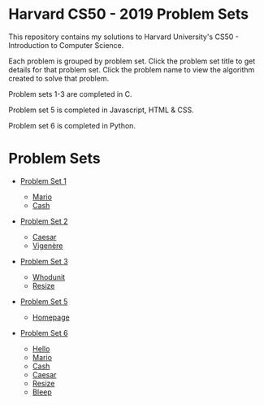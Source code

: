 # Harvard CS50 - 2019 Problem Sets
This repository contains my solutions to Harvard University's CS50 - Introduction to Computer Science.

Each problem is grouped by problem set. Click the problem set title to get details for that problem set. Click the problem name to view the algorithm created to solve that problem.

Problem sets 1-3 are completed in C.

Problem set 5 is completed in Javascript, HTML & CSS.

Problem set 6 is completed in Python.

# Problem Sets

* [Problem Set 1](https://docs.cs50.net/2019/x/psets/1/index.html "Problem Set 1") 
    * [Mario](https://github.com/mrkwapo/Harvard-CS50/blob/master/PSET1/mario.c "mario") 
    * [Cash](https://github.com/mrkwapo/Harvard-CS50/blob/master/PSET1/cash.c "cash") 

* [Problem Set 2](https://docs.cs50.net/2019/x/psets/2/index.html "Problem Set 2") 
    * [Caesar](https://github.com/mrkwapo/Harvard-CS50/blob/master/PSET2/caesar.c "caesar") 
    * [Vigenère](https://github.com/mrkwapo/Harvard-CS50/blob/master/PSET2/vigenere.c "vigenère")

* [Problem Set 3](https://docs.cs50.net/2019/x/psets/3/index.html "Problem Set 3") 
    * [Whodunit](https://github.com/mrkwapo/Harvard-CS50/blob/master/PSET3/whodunit.c "Whodunit") 
    * [Resize](https://github.com/mrkwapo/Harvard-CS50/blob/master/PSET3/resize.c "Resize")

* [Problem Set 5](https://docs.cs50.net/2019/x/psets/5/index.html "Problem Set 5") 
    * [Homepage](https://github.com/mrkwapo/Harvard-CS50/blob/master/PSET5/homepage "Homepage") 
 
* [Problem Set 6](https://docs.cs50.net/2019/x/psets/6/index.html "Problem Set 6")
    * [Hello](https://github.com/mrkwapo/Harvard-CS50/blob/master/PSET6/hello.py "Hello") 
    * [Mario](https://github.com/mrkwapo/Harvard-CS50/blob/master/PSET6/mario.py "mario") 
    * [Cash](https://github.com/mrkwapo/Harvard-CS50/blob/master/PSET6/cash.py "cash")
    * [Caesar](https://github.com/mrkwapo/Harvard-CS50/blob/master/PSET6/caesar.py "Caesar")
    * [Resize](https://github.com/mrkwapo/Harvard-CS50/blob/master/PSET6/resize.py "resize")
    * [Bleep](https://github.com/mrkwapo/Harvard-CS50/blob/master/PSET6/bleep.py "Bleep")
